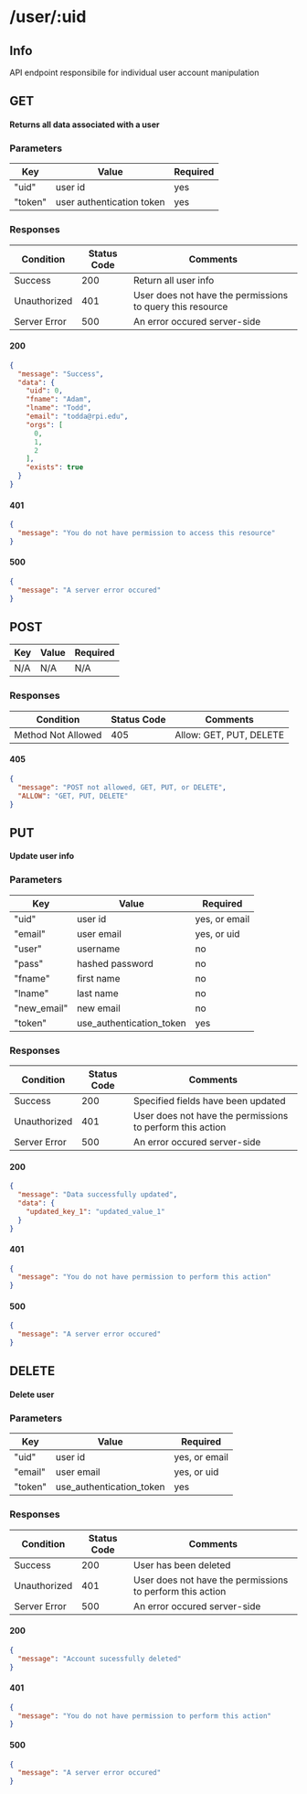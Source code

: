 # /user/:uid

## Info

API endpoint responsibile for individual user account manipulation

## GET 

  #### Returns all data associated with a user
### Parameters 

|Key|Value|Required|   
|-|-|-|
|"uid"|user id|yes|
|"token"|user authentication token|yes|

### Responses

|Condition|Status Code|Comments|
|-|-|-|
|Success|200|Return all user info|
|Unauthorized|401|User does not have the permissions to query this resource|
|Server Error|500|An error occured server-side|


#### 200
```json
{
  "message": "Success",
  "data": {
    "uid": 0,
    "fname": "Adam",
    "lname": "Todd",
    "email": "todda@rpi.edu",
    "orgs": [
      0,
      1,
      2
    ],
    "exists": true
  }
}
```

#### 401
```json
{
  "message": "You do not have permission to access this resource"
}
```

#### 500
```json
{
  "message": "A server error occured"
}
```

## POST 

|Key|Value|Required|   
|-|-|-|
|N/A|N/A|N/A|

### Responses

|Condition|Status Code|Comments|
|-|-|-|
|Method Not Allowed|405|Allow: GET, PUT, DELETE|


#### 405 
```json
{
  "message": "POST not allowed, GET, PUT, or DELETE",
  "ALLOW": "GET, PUT, DELETE"
}
```

## PUT 

  #### Update user info
### Parameters 

|Key|Value|Required|   
|-|-|-|
|"uid"|user id | yes, or email |
|"email"|user email|yes, or uid|
|"user"|username|no|
|"pass"|hashed password|no|
|"fname"|first name|no|
|"lname"|last name|no|
|"new_email"|new email|no|
|"token"|use_authentication_token|yes|

### Responses

|Condition|Status Code|Comments|
|-|-|-|
|Success|200|Specified fields have been updated|
|Unauthorized|401|User does not have the permissions to perform this action|
|Server Error|500|An error occured server-side|


#### 200
```json
{
  "message": "Data successfully updated",
  "data": {
    "updated_key_1": "updated_value_1"
  }
}
```

#### 401
```json
{
  "message": "You do not have permission to perform this action"
}
```

#### 500
```json
{
  "message": "A server error occured"
}
```

## DELETE

  #### Delete user
### Parameters 

|Key|Value|Required|   
|-|-|-|
|"uid"|user id | yes, or email |
|"email"|user email|yes, or uid|
|"token"|use_authentication_token|yes|

### Responses

|Condition|Status Code|Comments|
|-|-|-|
|Success|200|User has been deleted|
|Unauthorized|401|User does not have the permissions to perform this action|
|Server Error|500|An error occured server-side|


#### 200
```json
{
  "message": "Account sucessfully deleted"
}
```

#### 401
```json
{
  "message": "You do not have permission to perform this action"
}
```

#### 500
```json
{
  "message": "A server error occured"
}
```


